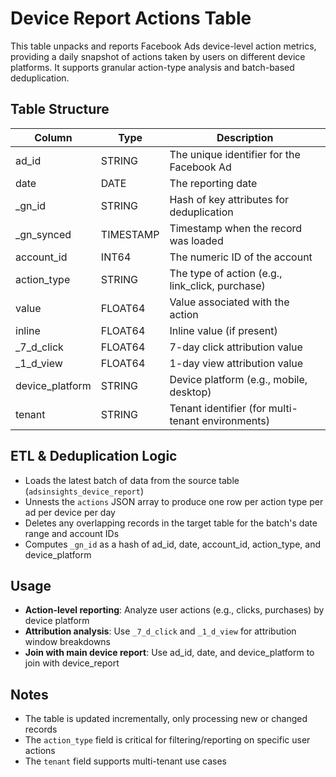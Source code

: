 # Device Report Actions Table

This table unpacks and reports Facebook Ads device-level action metrics, providing a daily snapshot of actions taken by users on different device platforms. It supports granular action-type analysis and batch-based deduplication.

## Table Structure

| Column           | Type      | Description                                                      |
|------------------|-----------|------------------------------------------------------------------|
| ad_id            | STRING    | The unique identifier for the Facebook Ad                        |
| date             | DATE      | The reporting date                                               |
| _gn_id           | STRING    | Hash of key attributes for deduplication                         |
| _gn_synced       | TIMESTAMP | Timestamp when the record was loaded                             |
| account_id       | INT64     | The numeric ID of the account                                    |
| action_type      | STRING    | The type of action (e.g., link_click, purchase)                  |
| value            | FLOAT64   | Value associated with the action                                 |
| inline           | FLOAT64   | Inline value (if present)                                        |
| _7_d_click       | FLOAT64   | 7-day click attribution value                                    |
| _1_d_view        | FLOAT64   | 1-day view attribution value                                     |
| device_platform  | STRING    | Device platform (e.g., mobile, desktop)                          |
| tenant           | STRING    | Tenant identifier (for multi-tenant environments)                |

## ETL & Deduplication Logic

- Loads the latest batch of data from the source table (`adsinsights_device_report`)
- Unnests the `actions` JSON array to produce one row per action type per ad per device per day
- Deletes any overlapping records in the target table for the batch's date range and account IDs
- Computes `_gn_id` as a hash of ad_id, date, account_id, action_type, and device_platform

## Usage

- **Action-level reporting**: Analyze user actions (e.g., clicks, purchases) by device platform
- **Attribution analysis**: Use `_7_d_click` and `_1_d_view` for attribution window breakdowns
- **Join with main device report**: Use ad_id, date, and device_platform to join with device_report

## Notes

- The table is updated incrementally, only processing new or changed records
- The `action_type` field is critical for filtering/reporting on specific user actions
- The `tenant` field supports multi-tenant use cases 